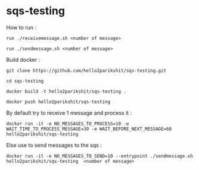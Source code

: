 # sqs-testing

How to run : 
```
run ./receivemessage.sh <number of message>

run ./sendmessage.sh <number of message>
```
Build docker :
```
git clone https://github.com/hello2parikshit/sqs-testing.git

cd sqs-testing

docker build -t hello2parikshit/sqs-testing .      

docker push hello2parikshit/sqs-testing 
```

By default try to receive 1 message and process it : 
```
docker run -it -e NO_MESSAGES_TO_PROCESS=10 -e WAIT_TIME_TO_PROCESS_MESSAGE=30 -e WAIT_BEFORE_NEXT_MESSAGE=60 hello2parikshit/sqs-testing 
```
Else use to send messages to the sqs : 
```
docker run -it -e NO_MESSAGES_TO_SEND=10 --entrypoint ./sendmessage.sh hello2parikshit/sqs-testing  <number of message>
```

